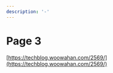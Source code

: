 ```yaml
---
description: '-'
---
```


# Page 3

[https://techblog.woowahan.com/2569/](https://techblog.woowahan.com/2569/)
